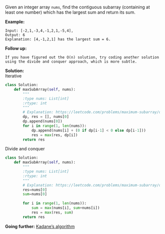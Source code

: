 Given an integer array `nums`, find the contiguous subarray (containing at least one number) which has the largest sum and return its sum.

**Example:**
```
Input: [-2,1,-3,4,-1,2,1,-5,4],
Output: 6
Explanation: [4,-1,2,1] has the largest sum = 6.
```
**Follow up:**
```
If you have figured out the O(n) solution, try coding another solution using the divide and conquer approach, which is more subtle.
```
**Solution:**    
Iterative
```python
class Solution:
    def maxSubArray(self, nums):
        """
        :type nums: List[int]
        :rtype: int
        """
        # Explanation: https://leetcode.com/problems/maximum-subarray/discuss/20193/DP-solution-and-some-thoughts
        dp, res = [], nums[0]
        dp.append(nums[0])
        for i in range(1, len(nums)):
            dp.append(nums[i] + (0 if dp[i-1] < 0 else dp[i-1]))
            res = max(res, dp[i])
        return res
```     
Divide and conquer
```python
class Solution:
    def maxSubArray(self, nums):
        """
        :type nums: List[int]
        :rtype: int
        """
        # Explanation: https://leetcode.com/problems/maximum-subarray/discuss/20193/DP-solution-and-some-thoughts
        res=nums[0]
        sum=nums[0]
        
        for i in range(1, len(nums)):
            sum = max(nums[i], sum+nums[i])
            res = max(res, sum)
        return res
```    
**Going further:**
[Kadane’s algorithm](https://medium.com/@marcellamaki/finding-the-maximum-contiguous-sum-in-an-array-and-kadanes-algorithm-e303cd4eb98c)

